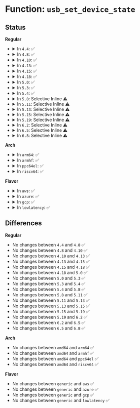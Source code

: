 # Function: <code>usb_set_device_state</code>

## Status
<b>Regular</b>
<ul>
<li>
<details>
<summary>In <code>4.4</code>: ✅</summary>

```c
void usb_set_device_state(struct usb_device *udev, enum usb_device_state new_state);
```

**Collision:** Unique Global

**Inline:** No

**Transformation:** False

**Instances:**

```
In drivers/usb/core/hub.c (ffffffff81604510)
Location: drivers/usb/core/hub.c:2007
Inline: False
Direct callers:
  - drivers/usb/core/hub.c:hub_port_disable
  - drivers/usb/core/hub.c:hub_port_reset
  - drivers/usb/core/hub.c:hub_port_reset
  - drivers/usb/core/hub.c:hub_port_init
  - drivers/usb/core/hub.c:usb_reset_and_verify_device
  - drivers/usb/core/hub.c:hub_activate
  - drivers/usb/core/hub.c:usb_disconnect
  - drivers/usb/core/hub.c:usb_new_device
  - drivers/usb/core/hub.c:usb_port_suspend
  - drivers/usb/core/hub.c:usb_port_resume
  - drivers/usb/core/hub.c:hub_port_connect
  - drivers/usb/core/hcd.c:usb_hc_died
  - drivers/usb/core/hcd.c:usb_hc_died
  - drivers/usb/core/hcd.c:usb_add_hcd
  - drivers/usb/core/hcd.c:hcd_bus_resume
  - drivers/usb/core/hcd.c:hcd_bus_suspend
  - drivers/usb/core/message.c:usb_disable_device
  - drivers/usb/core/message.c:usb_set_configuration
  - drivers/usb/core/message.c:usb_set_configuration
```
**Symbols:**

```
ffffffff81604510-ffffffff8160463d: usb_set_device_state (STB_GLOBAL)
```
</details>
</li>
<li>
<details>
<summary>In <code>4.8</code>: ✅</summary>

```c
void usb_set_device_state(struct usb_device *udev, enum usb_device_state new_state);
```

**Collision:** Unique Global

**Inline:** No

**Transformation:** False

**Instances:**

```
In drivers/usb/core/hub.c (ffffffff81664200)
Location: drivers/usb/core/hub.c:2004
Inline: False
Direct callers:
  - drivers/usb/core/hub.c:usb_reset_and_verify_device
  - drivers/usb/core/hub.c:hub_port_connect
  - drivers/usb/core/hub.c:hub_port_init
  - drivers/usb/core/hub.c:usb_port_resume
  - drivers/usb/core/hub.c:usb_port_suspend
  - drivers/usb/core/hub.c:hub_port_reset
  - drivers/usb/core/hub.c:hub_port_reset
  - drivers/usb/core/hub.c:usb_new_device
  - drivers/usb/core/hub.c:usb_disconnect
  - drivers/usb/core/hub.c:hub_activate
  - drivers/usb/core/hub.c:hub_port_disable
  - drivers/usb/core/hcd.c:usb_add_hcd
  - drivers/usb/core/hcd.c:usb_hc_died
  - drivers/usb/core/hcd.c:usb_hc_died
  - drivers/usb/core/hcd.c:hcd_bus_resume
  - drivers/usb/core/hcd.c:hcd_bus_suspend
  - drivers/usb/core/message.c:usb_set_configuration
  - drivers/usb/core/message.c:usb_set_configuration
  - drivers/usb/core/message.c:usb_disable_device
```
**Symbols:**

```
ffffffff81664200-ffffffff81664332: usb_set_device_state (STB_GLOBAL)
```
</details>
</li>
<li>
<details>
<summary>In <code>4.10</code>: ✅</summary>

```c
void usb_set_device_state(struct usb_device *udev, enum usb_device_state new_state);
```

**Collision:** Unique Global

**Inline:** No

**Transformation:** False

**Instances:**

```
In drivers/usb/core/hub.c (ffffffff81691dd0)
Location: drivers/usb/core/hub.c:1923
Inline: False
Direct callers:
  - drivers/usb/core/hub.c:usb_reset_and_verify_device
  - drivers/usb/core/hub.c:hub_port_connect
  - drivers/usb/core/hub.c:hub_port_init
  - drivers/usb/core/hub.c:hub_port_disable
  - drivers/usb/core/hub.c:usb_port_resume
  - drivers/usb/core/hub.c:usb_port_suspend
  - drivers/usb/core/hub.c:hub_port_reset
  - drivers/usb/core/hub.c:hub_port_reset
  - drivers/usb/core/hub.c:usb_new_device
  - drivers/usb/core/hub.c:usb_disconnect
  - drivers/usb/core/hub.c:hub_activate
  - drivers/usb/core/hcd.c:usb_add_hcd
  - drivers/usb/core/hcd.c:usb_hc_died
  - drivers/usb/core/hcd.c:usb_hc_died
  - drivers/usb/core/hcd.c:hcd_bus_resume
  - drivers/usb/core/hcd.c:hcd_bus_suspend
  - drivers/usb/core/message.c:usb_set_configuration
  - drivers/usb/core/message.c:usb_set_configuration
  - drivers/usb/core/message.c:usb_disable_device
```
**Symbols:**

```
ffffffff81691dd0-ffffffff81691f02: usb_set_device_state (STB_GLOBAL)
```
</details>
</li>
<li>
<details>
<summary>In <code>4.13</code>: ✅</summary>

```c
void usb_set_device_state(struct usb_device *udev, enum usb_device_state new_state);
```

**Collision:** Unique Global

**Inline:** No

**Transformation:** False

**Instances:**

```
In drivers/usb/core/hub.c (ffffffff816a7260)
Location: drivers/usb/core/hub.c:1945
Inline: False
Direct callers:
  - drivers/usb/core/hub.c:usb_reset_and_verify_device
  - drivers/usb/core/hub.c:hub_port_connect
  - drivers/usb/core/hub.c:hub_port_init
  - drivers/usb/core/hub.c:hub_port_disable
  - drivers/usb/core/hub.c:hub_port_disable
  - drivers/usb/core/hub.c:usb_port_resume
  - drivers/usb/core/hub.c:usb_port_suspend
  - drivers/usb/core/hub.c:hub_port_reset
  - drivers/usb/core/hub.c:hub_port_reset
  - drivers/usb/core/hub.c:usb_new_device
  - drivers/usb/core/hub.c:usb_disconnect
  - drivers/usb/core/hub.c:hub_activate
  - drivers/usb/core/hcd.c:usb_add_hcd
  - drivers/usb/core/hcd.c:usb_hc_died
  - drivers/usb/core/hcd.c:usb_hc_died
  - drivers/usb/core/hcd.c:hcd_bus_resume
  - drivers/usb/core/hcd.c:hcd_bus_suspend
  - drivers/usb/core/message.c:usb_set_configuration
  - drivers/usb/core/message.c:usb_set_configuration
  - drivers/usb/core/message.c:usb_disable_device
```
**Symbols:**

```
ffffffff816a7260-ffffffff816a73ba: usb_set_device_state (STB_GLOBAL)
```
</details>
</li>
<li>
<details>
<summary>In <code>4.15</code>: ✅</summary>

```c
void usb_set_device_state(struct usb_device *udev, enum usb_device_state new_state);
```

**Collision:** Unique Global

**Inline:** No

**Transformation:** False

**Instances:**

```
In drivers/usb/core/hub.c (ffffffff81712640)
Location: drivers/usb/core/hub.c:1945
Inline: False
Direct callers:
  - drivers/usb/core/hub.c:usb_reset_and_verify_device
  - drivers/usb/core/hub.c:hub_port_connect
  - drivers/usb/core/hub.c:hub_port_init
  - drivers/usb/core/hub.c:hub_port_disable
  - drivers/usb/core/hub.c:hub_port_disable
  - drivers/usb/core/hub.c:usb_port_resume
  - drivers/usb/core/hub.c:usb_port_suspend
  - drivers/usb/core/hub.c:hub_port_reset
  - drivers/usb/core/hub.c:hub_port_reset
  - drivers/usb/core/hub.c:usb_new_device
  - drivers/usb/core/hub.c:usb_disconnect
  - drivers/usb/core/hub.c:hub_activate
  - drivers/usb/core/hcd.c:usb_add_hcd
  - drivers/usb/core/hcd.c:usb_hc_died
  - drivers/usb/core/hcd.c:usb_hc_died
  - drivers/usb/core/hcd.c:hcd_bus_resume
  - drivers/usb/core/hcd.c:hcd_bus_suspend
  - drivers/usb/core/message.c:usb_set_configuration
  - drivers/usb/core/message.c:usb_set_configuration
  - drivers/usb/core/message.c:usb_disable_device
```
**Symbols:**

```
ffffffff81712640-ffffffff8171279a: usb_set_device_state (STB_GLOBAL)
```
</details>
</li>
<li>
<details>
<summary>In <code>4.18</code>: ✅</summary>

```c
void usb_set_device_state(struct usb_device *udev, enum usb_device_state new_state);
```

**Collision:** Unique Global

**Inline:** No

**Transformation:** False

**Instances:**

```
In drivers/usb/core/hub.c (ffffffff817512d0)
Location: drivers/usb/core/hub.c:1969
Inline: False
Direct callers:
  - drivers/usb/core/hub.c:usb_reset_and_verify_device
  - drivers/usb/core/hub.c:hub_port_connect
  - drivers/usb/core/hub.c:hub_port_init
  - drivers/usb/core/hub.c:hub_port_disable
  - drivers/usb/core/hub.c:hub_port_disable
  - drivers/usb/core/hub.c:usb_port_resume
  - drivers/usb/core/hub.c:usb_port_suspend
  - drivers/usb/core/hub.c:hub_port_reset
  - drivers/usb/core/hub.c:hub_port_reset
  - drivers/usb/core/hub.c:usb_new_device
  - drivers/usb/core/hub.c:usb_disconnect
  - drivers/usb/core/hub.c:hub_activate
  - drivers/usb/core/hcd.c:usb_add_hcd
  - drivers/usb/core/hcd.c:usb_hc_died
  - drivers/usb/core/hcd.c:usb_hc_died
  - drivers/usb/core/hcd.c:hcd_bus_resume
  - drivers/usb/core/hcd.c:hcd_bus_suspend
  - drivers/usb/core/message.c:usb_set_configuration
  - drivers/usb/core/message.c:usb_set_configuration
  - drivers/usb/core/message.c:usb_disable_device
```
**Symbols:**

```
ffffffff817512d0-ffffffff8175144e: usb_set_device_state (STB_GLOBAL)
```
</details>
</li>
<li>
<details>
<summary>In <code>5.0</code>: ✅</summary>

```c
void usb_set_device_state(struct usb_device *udev, enum usb_device_state new_state);
```

**Collision:** Unique Global

**Inline:** No

**Transformation:** False

**Instances:**

```
In drivers/usb/core/hub.c (ffffffff81775730)
Location: drivers/usb/core/hub.c:1980
Inline: False
Direct callers:
  - drivers/usb/core/hub.c:usb_reset_and_verify_device
  - drivers/usb/core/hub.c:hub_port_connect
  - drivers/usb/core/hub.c:hub_port_init
  - drivers/usb/core/hub.c:hub_port_disable
  - drivers/usb/core/hub.c:hub_port_disable
  - drivers/usb/core/hub.c:usb_port_resume
  - drivers/usb/core/hub.c:usb_port_suspend
  - drivers/usb/core/hub.c:hub_port_reset
  - drivers/usb/core/hub.c:hub_port_reset
  - drivers/usb/core/hub.c:usb_new_device
  - drivers/usb/core/hub.c:usb_disconnect
  - drivers/usb/core/hub.c:hub_activate
  - drivers/usb/core/hcd.c:usb_add_hcd
  - drivers/usb/core/hcd.c:usb_hc_died
  - drivers/usb/core/hcd.c:usb_hc_died
  - drivers/usb/core/hcd.c:hcd_bus_resume
  - drivers/usb/core/hcd.c:hcd_bus_suspend
  - drivers/usb/core/message.c:usb_set_configuration
  - drivers/usb/core/message.c:usb_set_configuration
  - drivers/usb/core/message.c:usb_disable_device
```
**Symbols:**

```
ffffffff81775730-ffffffff817758ae: usb_set_device_state (STB_GLOBAL)
```
</details>
</li>
<li>
<details>
<summary>In <code>5.3</code>: ✅</summary>

```c
void usb_set_device_state(struct usb_device *udev, enum usb_device_state new_state);
```

**Collision:** Unique Global

**Inline:** No

**Transformation:** False

**Instances:**

```
In drivers/usb/core/hub.c (ffffffff817b3830)
Location: drivers/usb/core/hub.c:2018
Inline: False
Direct callers:
  - drivers/usb/core/hub.c:usb_reset_and_verify_device
  - drivers/usb/core/hub.c:hub_port_connect
  - drivers/usb/core/hub.c:hub_port_init
  - drivers/usb/core/hub.c:hub_port_disable
  - drivers/usb/core/hub.c:hub_port_disable
  - drivers/usb/core/hub.c:usb_port_resume
  - drivers/usb/core/hub.c:usb_port_suspend
  - drivers/usb/core/hub.c:hub_port_reset
  - drivers/usb/core/hub.c:hub_port_reset
  - drivers/usb/core/hub.c:usb_new_device
  - drivers/usb/core/hub.c:usb_disconnect
  - drivers/usb/core/hub.c:hub_activate
  - drivers/usb/core/hcd.c:usb_add_hcd
  - drivers/usb/core/hcd.c:usb_hc_died
  - drivers/usb/core/hcd.c:usb_hc_died
  - drivers/usb/core/hcd.c:hcd_bus_resume
  - drivers/usb/core/hcd.c:hcd_bus_suspend
  - drivers/usb/core/message.c:usb_set_configuration
  - drivers/usb/core/message.c:usb_set_configuration
  - drivers/usb/core/message.c:usb_disable_device
```
**Symbols:**

```
ffffffff817b3830-ffffffff817b399b: usb_set_device_state (STB_GLOBAL)
```
</details>
</li>
<li>
<details>
<summary>In <code>5.4</code>: ✅</summary>

```c
void usb_set_device_state(struct usb_device *udev, enum usb_device_state new_state);
```

**Collision:** Unique Global

**Inline:** No

**Transformation:** False

**Instances:**

```
In drivers/usb/core/hub.c (ffffffff817e3f60)
Location: drivers/usb/core/hub.c:2029
Inline: False
Direct callers:
  - drivers/usb/core/hub.c:usb_reset_and_verify_device
  - drivers/usb/core/hub.c:hub_port_connect
  - drivers/usb/core/hub.c:hub_port_init
  - drivers/usb/core/hub.c:hub_port_disable
  - drivers/usb/core/hub.c:hub_port_disable
  - drivers/usb/core/hub.c:usb_port_resume
  - drivers/usb/core/hub.c:usb_port_suspend
  - drivers/usb/core/hub.c:hub_port_reset
  - drivers/usb/core/hub.c:hub_port_reset
  - drivers/usb/core/hub.c:usb_new_device
  - drivers/usb/core/hub.c:usb_disconnect
  - drivers/usb/core/hub.c:hub_activate
  - drivers/usb/core/hcd.c:usb_add_hcd
  - drivers/usb/core/hcd.c:usb_hc_died
  - drivers/usb/core/hcd.c:usb_hc_died
  - drivers/usb/core/hcd.c:hcd_bus_resume
  - drivers/usb/core/hcd.c:hcd_bus_suspend
  - drivers/usb/core/message.c:usb_set_configuration
  - drivers/usb/core/message.c:usb_set_configuration
  - drivers/usb/core/message.c:usb_disable_device
```
**Symbols:**

```
ffffffff817e3f60-ffffffff817e40cb: usb_set_device_state (STB_GLOBAL)
```
</details>
</li>
<li>
<details>
<summary>In <code>5.8</code>: Selective Inline ⚠️</summary>

```c
void usb_set_device_state(struct usb_device *udev, enum usb_device_state new_state);
```

**Collision:** Unique Global

**Inline:** Selective

**Transformation:** False

**Instances:**

```
In drivers/usb/core/hub.c (ffffffff818b4626)
Location: drivers/usb/core/hub.c:2036
Inline: True
Inline callers:
  - drivers/usb/core/hub.c:hub_port_disable
  - drivers/usb/core/hub.c:hub_port_reset
  - drivers/usb/core/hub.c:usb_new_device
  - drivers/usb/core/hub.c:usb_disconnect
  - drivers/usb/core/hub.c:hub_activate
Direct callers:
  - drivers/usb/core/hub.c:usb_reset_and_verify_device
  - drivers/usb/core/hub.c:hub_port_connect
  - drivers/usb/core/hub.c:hub_port_init
  - drivers/usb/core/hub.c:finish_port_resume
  - drivers/usb/core/hub.c:usb_port_suspend
  - drivers/usb/core/hub.c:hub_port_reset
  - drivers/usb/core/hcd.c:usb_hc_died
  - drivers/usb/core/hcd.c:usb_hc_died
  - drivers/usb/core/hcd.c:hcd_bus_resume
  - drivers/usb/core/hcd.c:hcd_bus_suspend
  - drivers/usb/core/hcd.c:register_root_hub
  - drivers/usb/core/message.c:usb_set_configuration
  - drivers/usb/core/message.c:usb_set_configuration
  - drivers/usb/core/message.c:usb_disable_device
```
**Symbols:**

```
ffffffff818b2940-ffffffff818b2aa8: usb_set_device_state (STB_GLOBAL)
```
</details>
</li>
<li>
<details>
<summary>In <code>5.11</code>: Selective Inline ⚠️</summary>

```c
void usb_set_device_state(struct usb_device *udev, enum usb_device_state new_state);
```

**Collision:** Unique Global

**Inline:** Selective

**Transformation:** False

**Instances:**

```
In drivers/usb/core/hub.c (ffffffff818c2f8d)
Location: drivers/usb/core/hub.c:2036
Inline: True
Inline callers:
  - drivers/usb/core/hub.c:hub_port_disable
  - drivers/usb/core/hub.c:hub_port_reset
  - drivers/usb/core/hub.c:usb_new_device
  - drivers/usb/core/hub.c:usb_disconnect
  - drivers/usb/core/hub.c:hub_activate
Direct callers:
  - drivers/usb/core/hub.c:usb_reset_and_verify_device
  - drivers/usb/core/hub.c:hub_port_connect
  - drivers/usb/core/hub.c:hub_port_init
  - drivers/usb/core/hub.c:finish_port_resume
  - drivers/usb/core/hub.c:usb_port_suspend
  - drivers/usb/core/hub.c:hub_port_reset
  - drivers/usb/core/hcd.c:usb_hc_died
  - drivers/usb/core/hcd.c:usb_hc_died
  - drivers/usb/core/hcd.c:hcd_bus_resume
  - drivers/usb/core/hcd.c:hcd_bus_suspend
  - drivers/usb/core/hcd.c:register_root_hub
  - drivers/usb/core/message.c:usb_set_configuration
  - drivers/usb/core/message.c:usb_set_configuration
  - drivers/usb/core/message.c:usb_disable_device
```
**Symbols:**

```
ffffffff818c12b0-ffffffff818c1418: usb_set_device_state (STB_GLOBAL)
```
</details>
</li>
<li>
<details>
<summary>In <code>5.13</code>: Selective Inline ⚠️</summary>

```c
void usb_set_device_state(struct usb_device *udev, enum usb_device_state new_state);
```

**Collision:** Unique Global

**Inline:** Selective

**Transformation:** False

**Instances:**

```
In drivers/usb/core/hub.c (ffffffff818a605d)
Location: drivers/usb/core/hub.c:2043
Inline: True
Inline callers:
  - drivers/usb/core/hub.c:hub_port_disable
  - drivers/usb/core/hub.c:hub_port_reset
  - drivers/usb/core/hub.c:usb_new_device
  - drivers/usb/core/hub.c:usb_disconnect
  - drivers/usb/core/hub.c:hub_activate
Direct callers:
  - drivers/usb/core/hub.c:usb_reset_and_verify_device
  - drivers/usb/core/hub.c:hub_port_connect
  - drivers/usb/core/hub.c:hub_port_init
  - drivers/usb/core/hub.c:finish_port_resume
  - drivers/usb/core/hub.c:usb_port_suspend
  - drivers/usb/core/hub.c:hub_port_reset
  - drivers/usb/core/hcd.c:usb_hc_died
  - drivers/usb/core/hcd.c:usb_hc_died
  - drivers/usb/core/hcd.c:hcd_bus_resume
  - drivers/usb/core/hcd.c:hcd_bus_suspend
  - drivers/usb/core/hcd.c:register_root_hub
  - drivers/usb/core/message.c:usb_set_configuration
  - drivers/usb/core/message.c:usb_set_configuration
  - drivers/usb/core/message.c:usb_disable_device
```
**Symbols:**

```
ffffffff818a4590-ffffffff818a46f9: usb_set_device_state (STB_GLOBAL)
```
</details>
</li>
<li>
<details>
<summary>In <code>5.15</code>: Selective Inline ⚠️</summary>

```c
void usb_set_device_state(struct usb_device *udev, enum usb_device_state new_state);
```

**Collision:** Unique Global

**Inline:** Selective

**Transformation:** False

**Instances:**

```
In drivers/usb/core/hub.c (ffffffff8193aebd)
Location: drivers/usb/core/hub.c:2046
Inline: True
Inline callers:
  - drivers/usb/core/hub.c:hub_port_disable
  - drivers/usb/core/hub.c:hub_port_reset
  - drivers/usb/core/hub.c:usb_new_device
  - drivers/usb/core/hub.c:usb_disconnect
  - drivers/usb/core/hub.c:hub_activate
Direct callers:
  - drivers/usb/core/hub.c:usb_reset_and_verify_device
  - drivers/usb/core/hub.c:hub_port_connect
  - drivers/usb/core/hub.c:hub_port_init
  - drivers/usb/core/hub.c:finish_port_resume
  - drivers/usb/core/hub.c:usb_port_suspend
  - drivers/usb/core/hub.c:hub_port_reset
  - drivers/usb/core/hcd.c:usb_hc_died
  - drivers/usb/core/hcd.c:usb_hc_died
  - drivers/usb/core/hcd.c:hcd_bus_resume
  - drivers/usb/core/hcd.c:hcd_bus_suspend
  - drivers/usb/core/hcd.c:register_root_hub
  - drivers/usb/core/message.c:usb_set_configuration
  - drivers/usb/core/message.c:usb_set_configuration
  - drivers/usb/core/message.c:usb_disable_device
```
**Symbols:**

```
ffffffff81939240-ffffffff819393a9: usb_set_device_state (STB_GLOBAL)
```
</details>
</li>
<li>
<details>
<summary>In <code>5.19</code>: Selective Inline ⚠️</summary>

```c
void usb_set_device_state(struct usb_device *udev, enum usb_device_state new_state);
```

**Collision:** Unique Global

**Inline:** Selective

**Transformation:** False

**Instances:**

```
In drivers/usb/core/hub.c (ffffffff81a92abd)
Location: drivers/usb/core/hub.c:2046
Inline: True
Inline callers:
  - drivers/usb/core/hub.c:hub_port_disable
  - drivers/usb/core/hub.c:hub_port_reset
  - drivers/usb/core/hub.c:usb_new_device
  - drivers/usb/core/hub.c:usb_disconnect
  - drivers/usb/core/hub.c:hub_activate
Direct callers:
  - drivers/usb/core/hub.c:usb_reset_and_verify_device
  - drivers/usb/core/hub.c:hub_port_connect
  - drivers/usb/core/hub.c:hub_port_init
  - drivers/usb/core/hub.c:finish_port_resume
  - drivers/usb/core/hub.c:usb_port_suspend
  - drivers/usb/core/hub.c:hub_port_reset
  - drivers/usb/core/hcd.c:usb_hc_died
  - drivers/usb/core/hcd.c:usb_hc_died
  - drivers/usb/core/hcd.c:hcd_bus_resume
  - drivers/usb/core/hcd.c:hcd_bus_suspend
  - drivers/usb/core/hcd.c:register_root_hub
  - drivers/usb/core/message.c:usb_set_configuration
  - drivers/usb/core/message.c:usb_set_configuration
  - drivers/usb/core/message.c:usb_disable_device
```
**Symbols:**

```
ffffffff81a90cd0-ffffffff81a90e6a: usb_set_device_state (STB_GLOBAL)
```
</details>
</li>
<li>
<details>
<summary>In <code>6.2</code>: Selective Inline ⚠️</summary>

```c
void usb_set_device_state(struct usb_device *udev, enum usb_device_state new_state);
```

**Collision:** Unique Global

**Inline:** Selective

**Transformation:** False

**Instances:**

```
In drivers/usb/core/hub.c (ffffffff81c14c76)
Location: drivers/usb/core/hub.c:2056
Inline: True
Inline callers:
  - drivers/usb/core/hub.c:hub_port_disable
  - drivers/usb/core/hub.c:hub_port_reset
  - drivers/usb/core/hub.c:usb_new_device
  - drivers/usb/core/hub.c:usb_disconnect
  - drivers/usb/core/hub.c:hub_activate
Direct callers:
  - drivers/usb/core/hub.c:usb_reset_and_verify_device
  - drivers/usb/core/hub.c:hub_port_connect
  - drivers/usb/core/hub.c:hub_port_init
  - drivers/usb/core/hub.c:finish_port_resume
  - drivers/usb/core/hub.c:usb_port_suspend
  - drivers/usb/core/hub.c:hub_port_reset
  - drivers/usb/core/hcd.c:usb_hc_died
  - drivers/usb/core/hcd.c:usb_hc_died
  - drivers/usb/core/hcd.c:hcd_bus_resume
  - drivers/usb/core/hcd.c:hcd_bus_suspend
  - drivers/usb/core/hcd.c:register_root_hub
  - drivers/usb/core/message.c:usb_set_configuration
  - drivers/usb/core/message.c:usb_set_configuration
  - drivers/usb/core/message.c:usb_disable_device
```
**Symbols:**

```
ffffffff81c12cc0-ffffffff81c12e5a: usb_set_device_state (STB_GLOBAL)
```
</details>
</li>
<li>
<details>
<summary>In <code>6.5</code>: Selective Inline ⚠️</summary>

```c
void usb_set_device_state(struct usb_device *udev, enum usb_device_state new_state);
```

**Collision:** Unique Global

**Inline:** Selective

**Transformation:** False

**Instances:**

```
In drivers/usb/core/hub.c (ffffffff81c7ba76)
Location: drivers/usb/core/hub.c:2070
Inline: True
Inline callers:
  - drivers/usb/core/hub.c:hub_port_disable
  - drivers/usb/core/hub.c:hub_port_reset
  - drivers/usb/core/hub.c:usb_new_device
  - drivers/usb/core/hub.c:usb_disconnect
  - drivers/usb/core/hub.c:hub_activate
Direct callers:
  - drivers/usb/core/hub.c:usb_reset_and_verify_device
  - drivers/usb/core/hub.c:hub_port_connect
  - drivers/usb/core/hub.c:hub_port_init
  - drivers/usb/core/hub.c:finish_port_resume
  - drivers/usb/core/hub.c:usb_port_suspend
  - drivers/usb/core/hub.c:hub_port_reset
  - drivers/usb/core/hcd.c:usb_hc_died
  - drivers/usb/core/hcd.c:usb_hc_died
  - drivers/usb/core/hcd.c:hcd_bus_resume
  - drivers/usb/core/hcd.c:hcd_bus_suspend
  - drivers/usb/core/hcd.c:register_root_hub
  - drivers/usb/core/message.c:usb_set_configuration
  - drivers/usb/core/message.c:usb_set_configuration
  - drivers/usb/core/message.c:usb_disable_device
```
**Symbols:**

```
ffffffff81c79c90-ffffffff81c79e00: usb_set_device_state (STB_GLOBAL)
```
</details>
</li>
<li>
<details>
<summary>In <code>6.8</code>: Selective Inline ⚠️</summary>

```c
void usb_set_device_state(struct usb_device *udev, enum usb_device_state new_state);
```

**Collision:** Unique Global

**Inline:** Selective

**Transformation:** False

**Instances:**

```
In drivers/usb/core/hub.c (ffffffff81d306c6)
Location: drivers/usb/core/hub.c:2108
Inline: True
Inline callers:
  - drivers/usb/core/hub.c:hub_port_disable
  - drivers/usb/core/hub.c:hub_port_reset
  - drivers/usb/core/hub.c:usb_new_device
  - drivers/usb/core/hub.c:usb_disconnect
  - drivers/usb/core/hub.c:hub_activate
Direct callers:
  - drivers/usb/core/hub.c:usb_reset_and_verify_device
  - drivers/usb/core/hub.c:hub_port_connect
  - drivers/usb/core/hub.c:hub_port_init
  - drivers/usb/core/hub.c:finish_port_resume
  - drivers/usb/core/hub.c:usb_port_suspend
  - drivers/usb/core/hub.c:hub_port_reset
  - drivers/usb/core/hcd.c:usb_hc_died
  - drivers/usb/core/hcd.c:usb_hc_died
  - drivers/usb/core/hcd.c:hcd_bus_resume
  - drivers/usb/core/hcd.c:hcd_bus_suspend
  - drivers/usb/core/hcd.c:register_root_hub
  - drivers/usb/core/message.c:usb_set_configuration
  - drivers/usb/core/message.c:usb_set_configuration
  - drivers/usb/core/message.c:usb_disable_device
```
**Symbols:**

```
ffffffff81d2e690-ffffffff81d2e800: usb_set_device_state (STB_GLOBAL)
```
</details>
</li>
</ul>
<b>Arch</b>
<ul>
<li>
<details>
<summary>In <code>arm64</code>: ✅</summary>

```c
void usb_set_device_state(struct usb_device *udev, enum usb_device_state new_state);
```

**Collision:** Unique Global

**Inline:** No

**Transformation:** False

**Instances:**

```
In drivers/usb/core/hub.c (ffff800010a13b90)
Location: drivers/usb/core/hub.c:2029
Inline: False
Direct callers:
  - drivers/usb/core/hub.c:usb_reset_and_verify_device
  - drivers/usb/core/hub.c:hub_port_connect
  - drivers/usb/core/hub.c:hub_port_init
  - drivers/usb/core/hub.c:hub_port_disable
  - drivers/usb/core/hub.c:hub_port_disable
  - drivers/usb/core/hub.c:usb_port_resume
  - drivers/usb/core/hub.c:usb_port_suspend
  - drivers/usb/core/hub.c:hub_port_reset
  - drivers/usb/core/hub.c:hub_port_reset
  - drivers/usb/core/hub.c:usb_new_device
  - drivers/usb/core/hub.c:usb_disconnect
  - drivers/usb/core/hub.c:hub_activate
  - drivers/usb/core/hcd.c:usb_add_hcd
  - drivers/usb/core/hcd.c:usb_hc_died
  - drivers/usb/core/hcd.c:usb_hc_died
  - drivers/usb/core/hcd.c:hcd_bus_resume
  - drivers/usb/core/hcd.c:hcd_bus_suspend
  - drivers/usb/core/message.c:usb_set_configuration
  - drivers/usb/core/message.c:usb_set_configuration
  - drivers/usb/core/message.c:usb_disable_device
```
**Symbols:**

```
ffff800010a13b90-ffff800010a13d24: usb_set_device_state (STB_GLOBAL)
```
</details>
</li>
<li>
<details>
<summary>In <code>armhf</code>: ✅</summary>

```c
void usb_set_device_state(struct usb_device *udev, enum usb_device_state new_state);
```

**Collision:** Unique Global

**Inline:** No

**Transformation:** False

**Instances:**

```
In drivers/usb/core/hub.c (c0aeaca8)
Location: drivers/usb/core/hub.c:2029
Inline: False
Direct callers:
  - drivers/usb/core/hub.c:usb_reset_and_verify_device
  - drivers/usb/core/hub.c:hub_port_connect
  - drivers/usb/core/hub.c:hub_port_init
  - drivers/usb/core/hub.c:hub_port_disable
  - drivers/usb/core/hub.c:hub_port_disable
  - drivers/usb/core/hub.c:usb_port_resume
  - drivers/usb/core/hub.c:usb_port_suspend
  - drivers/usb/core/hub.c:hub_port_reset
  - drivers/usb/core/hub.c:hub_port_reset
  - drivers/usb/core/hub.c:usb_new_device
  - drivers/usb/core/hub.c:usb_disconnect
  - drivers/usb/core/hub.c:hub_activate
  - drivers/usb/core/hcd.c:usb_add_hcd
  - drivers/usb/core/hcd.c:usb_hc_died
  - drivers/usb/core/hcd.c:usb_hc_died
  - drivers/usb/core/hcd.c:hcd_bus_resume
  - drivers/usb/core/hcd.c:hcd_bus_suspend
  - drivers/usb/core/message.c:usb_set_configuration
  - drivers/usb/core/message.c:usb_set_configuration
  - drivers/usb/core/message.c:usb_disable_device
```
**Symbols:**

```
c0aeaca8-c0aeae34: usb_set_device_state (STB_GLOBAL)
```
</details>
</li>
<li>
<details>
<summary>In <code>ppc64el</code>: ✅</summary>

```c
void usb_set_device_state(struct usb_device *udev, enum usb_device_state new_state);
```

**Collision:** Unique Global

**Inline:** No

**Transformation:** False

**Instances:**

```
In drivers/usb/core/hub.c (c000000000aca420)
Location: drivers/usb/core/hub.c:2029
Inline: False
Direct callers:
  - drivers/usb/core/hub.c:usb_reset_and_verify_device
  - drivers/usb/core/hub.c:hub_port_connect
  - drivers/usb/core/hub.c:hub_port_init
  - drivers/usb/core/hub.c:hub_port_disable
  - drivers/usb/core/hub.c:hub_port_disable
  - drivers/usb/core/hub.c:usb_port_resume
  - drivers/usb/core/hub.c:usb_port_suspend
  - drivers/usb/core/hub.c:hub_port_reset
  - drivers/usb/core/hub.c:hub_port_reset
  - drivers/usb/core/hub.c:usb_new_device
  - drivers/usb/core/hub.c:usb_disconnect
  - drivers/usb/core/hub.c:hub_activate
  - drivers/usb/core/hcd.c:usb_add_hcd
  - drivers/usb/core/hcd.c:usb_hc_died
  - drivers/usb/core/hcd.c:usb_hc_died
  - drivers/usb/core/hcd.c:hcd_bus_resume
  - drivers/usb/core/hcd.c:hcd_bus_suspend
  - drivers/usb/core/message.c:usb_set_configuration
  - drivers/usb/core/message.c:usb_set_configuration
  - drivers/usb/core/message.c:usb_disable_device
```
**Symbols:**

```
c000000000aca420-c000000000aca658: usb_set_device_state (STB_GLOBAL)
```
</details>
</li>
<li>
<details>
<summary>In <code>riscv64</code>: ✅</summary>

```c
void usb_set_device_state(struct usb_device *udev, enum usb_device_state new_state);
```

**Collision:** Unique Global

**Inline:** No

**Transformation:** False

**Instances:**

```
In drivers/usb/core/hub.c (ffffffe000637964)
Location: drivers/usb/core/hub.c:2029
Inline: False
Direct callers:
  - drivers/usb/core/hub.c:usb_reset_and_verify_device
  - drivers/usb/core/hub.c:hub_port_connect
  - drivers/usb/core/hub.c:hub_port_init
  - drivers/usb/core/hub.c:hub_port_disable
  - drivers/usb/core/hub.c:hub_port_disable
  - drivers/usb/core/hub.c:usb_port_resume
  - drivers/usb/core/hub.c:usb_port_suspend
  - drivers/usb/core/hub.c:hub_port_reset
  - drivers/usb/core/hub.c:hub_port_reset
  - drivers/usb/core/hub.c:usb_new_device
  - drivers/usb/core/hub.c:usb_disconnect
  - drivers/usb/core/hub.c:hub_activate
  - drivers/usb/core/hcd.c:usb_add_hcd
  - drivers/usb/core/hcd.c:usb_hc_died
  - drivers/usb/core/hcd.c:usb_hc_died
  - drivers/usb/core/hcd.c:hcd_bus_resume
  - drivers/usb/core/hcd.c:hcd_bus_suspend
  - drivers/usb/core/message.c:usb_set_configuration
  - drivers/usb/core/message.c:usb_set_configuration
  - drivers/usb/core/message.c:usb_disable_device
```
**Symbols:**

```
ffffffe000637964-ffffffe000637ab8: usb_set_device_state (STB_GLOBAL)
```
</details>
</li>
</ul>
<b>Flavor</b>
<ul>
<li>
<details>
<summary>In <code>aws</code>: ✅</summary>

```c
void usb_set_device_state(struct usb_device *udev, enum usb_device_state new_state);
```

**Collision:** Unique Global

**Inline:** No

**Transformation:** False

**Instances:**

```
In drivers/usb/core/hub.c (ffffffff8179c340)
Location: drivers/usb/core/hub.c:2029
Inline: False
Direct callers:
  - drivers/usb/core/hub.c:usb_reset_and_verify_device
  - drivers/usb/core/hub.c:hub_port_connect
  - drivers/usb/core/hub.c:hub_port_init
  - drivers/usb/core/hub.c:hub_port_disable
  - drivers/usb/core/hub.c:hub_port_disable
  - drivers/usb/core/hub.c:usb_port_resume
  - drivers/usb/core/hub.c:usb_port_suspend
  - drivers/usb/core/hub.c:hub_port_reset
  - drivers/usb/core/hub.c:hub_port_reset
  - drivers/usb/core/hub.c:usb_new_device
  - drivers/usb/core/hub.c:usb_disconnect
  - drivers/usb/core/hub.c:hub_activate
  - drivers/usb/core/hcd.c:usb_add_hcd
  - drivers/usb/core/hcd.c:usb_hc_died
  - drivers/usb/core/hcd.c:usb_hc_died
  - drivers/usb/core/hcd.c:hcd_bus_resume
  - drivers/usb/core/hcd.c:hcd_bus_suspend
  - drivers/usb/core/message.c:usb_set_configuration
  - drivers/usb/core/message.c:usb_set_configuration
  - drivers/usb/core/message.c:usb_disable_device
```
**Symbols:**

```
ffffffff8179c340-ffffffff8179c4ab: usb_set_device_state (STB_GLOBAL)
```
</details>
</li>
<li>
<details>
<summary>In <code>azure</code>: ✅</summary>

```c
void usb_set_device_state(struct usb_device *udev, enum usb_device_state new_state);
```

**Collision:** Unique Global

**Inline:** No

**Transformation:** False

**Instances:**

```
In drivers/usb/core/hub.c (ffffffff8178dfd0)
Location: drivers/usb/core/hub.c:2029
Inline: False
Direct callers:
  - drivers/usb/core/hub.c:usb_reset_and_verify_device
  - drivers/usb/core/hub.c:hub_port_connect
  - drivers/usb/core/hub.c:hub_port_init
  - drivers/usb/core/hub.c:hub_port_disable
  - drivers/usb/core/hub.c:hub_port_disable
  - drivers/usb/core/hub.c:usb_port_resume
  - drivers/usb/core/hub.c:usb_port_suspend
  - drivers/usb/core/hub.c:hub_port_reset
  - drivers/usb/core/hub.c:hub_port_reset
  - drivers/usb/core/hub.c:usb_new_device
  - drivers/usb/core/hub.c:usb_disconnect
  - drivers/usb/core/hub.c:hub_activate
  - drivers/usb/core/hcd.c:usb_add_hcd
  - drivers/usb/core/hcd.c:usb_hc_died
  - drivers/usb/core/hcd.c:usb_hc_died
  - drivers/usb/core/hcd.c:hcd_bus_resume
  - drivers/usb/core/hcd.c:hcd_bus_suspend
  - drivers/usb/core/message.c:usb_set_configuration
  - drivers/usb/core/message.c:usb_set_configuration
  - drivers/usb/core/message.c:usb_disable_device
```
**Symbols:**

```
ffffffff8178dfd0-ffffffff8178e13b: usb_set_device_state (STB_GLOBAL)
```
</details>
</li>
<li>
<details>
<summary>In <code>gcp</code>: ✅</summary>

```c
void usb_set_device_state(struct usb_device *udev, enum usb_device_state new_state);
```

**Collision:** Unique Global

**Inline:** No

**Transformation:** False

**Instances:**

```
In drivers/usb/core/hub.c (ffffffff817d8de0)
Location: drivers/usb/core/hub.c:2029
Inline: False
Direct callers:
  - drivers/usb/core/hub.c:usb_reset_and_verify_device
  - drivers/usb/core/hub.c:hub_port_connect
  - drivers/usb/core/hub.c:hub_port_init
  - drivers/usb/core/hub.c:hub_port_disable
  - drivers/usb/core/hub.c:hub_port_disable
  - drivers/usb/core/hub.c:usb_port_resume
  - drivers/usb/core/hub.c:usb_port_suspend
  - drivers/usb/core/hub.c:hub_port_reset
  - drivers/usb/core/hub.c:hub_port_reset
  - drivers/usb/core/hub.c:usb_new_device
  - drivers/usb/core/hub.c:usb_disconnect
  - drivers/usb/core/hub.c:hub_activate
  - drivers/usb/core/hcd.c:usb_add_hcd
  - drivers/usb/core/hcd.c:usb_hc_died
  - drivers/usb/core/hcd.c:usb_hc_died
  - drivers/usb/core/hcd.c:hcd_bus_resume
  - drivers/usb/core/hcd.c:hcd_bus_suspend
  - drivers/usb/core/message.c:usb_set_configuration
  - drivers/usb/core/message.c:usb_set_configuration
  - drivers/usb/core/message.c:usb_disable_device
```
**Symbols:**

```
ffffffff817d8de0-ffffffff817d8f4b: usb_set_device_state (STB_GLOBAL)
```
</details>
</li>
<li>
<details>
<summary>In <code>lowlatency</code>: ✅</summary>

```c
void usb_set_device_state(struct usb_device *udev, enum usb_device_state new_state);
```

**Collision:** Unique Global

**Inline:** No

**Transformation:** False

**Instances:**

```
In drivers/usb/core/hub.c (ffffffff817f3150)
Location: drivers/usb/core/hub.c:2029
Inline: False
Direct callers:
  - drivers/usb/core/hub.c:usb_reset_and_verify_device
  - drivers/usb/core/hub.c:hub_port_connect
  - drivers/usb/core/hub.c:hub_port_init
  - drivers/usb/core/hub.c:hub_port_disable
  - drivers/usb/core/hub.c:hub_port_disable
  - drivers/usb/core/hub.c:usb_port_resume
  - drivers/usb/core/hub.c:usb_port_suspend
  - drivers/usb/core/hub.c:hub_port_reset
  - drivers/usb/core/hub.c:hub_port_reset
  - drivers/usb/core/hub.c:usb_new_device
  - drivers/usb/core/hub.c:usb_disconnect
  - drivers/usb/core/hub.c:hub_activate
  - drivers/usb/core/hcd.c:usb_add_hcd
  - drivers/usb/core/hcd.c:usb_hc_died
  - drivers/usb/core/hcd.c:usb_hc_died
  - drivers/usb/core/hcd.c:hcd_bus_resume
  - drivers/usb/core/hcd.c:hcd_bus_suspend
  - drivers/usb/core/message.c:usb_set_configuration
  - drivers/usb/core/message.c:usb_set_configuration
  - drivers/usb/core/message.c:usb_disable_device
```
**Symbols:**

```
ffffffff817f3150-ffffffff817f32bb: usb_set_device_state (STB_GLOBAL)
```
</details>
</li>
</ul>

## Differences
<b>Regular</b>
<ul>
<li>
No changes between <code>4.4</code> and <code>4.8</code> ✅
</li>
<li>
No changes between <code>4.8</code> and <code>4.10</code> ✅
</li>
<li>
No changes between <code>4.10</code> and <code>4.13</code> ✅
</li>
<li>
No changes between <code>4.13</code> and <code>4.15</code> ✅
</li>
<li>
No changes between <code>4.15</code> and <code>4.18</code> ✅
</li>
<li>
No changes between <code>4.18</code> and <code>5.0</code> ✅
</li>
<li>
No changes between <code>5.0</code> and <code>5.3</code> ✅
</li>
<li>
No changes between <code>5.3</code> and <code>5.4</code> ✅
</li>
<li>
No changes between <code>5.4</code> and <code>5.8</code> ✅
</li>
<li>
No changes between <code>5.8</code> and <code>5.11</code> ✅
</li>
<li>
No changes between <code>5.11</code> and <code>5.13</code> ✅
</li>
<li>
No changes between <code>5.13</code> and <code>5.15</code> ✅
</li>
<li>
No changes between <code>5.15</code> and <code>5.19</code> ✅
</li>
<li>
No changes between <code>5.19</code> and <code>6.2</code> ✅
</li>
<li>
No changes between <code>6.2</code> and <code>6.5</code> ✅
</li>
<li>
No changes between <code>6.5</code> and <code>6.8</code> ✅
</li>
</ul>
<b>Arch</b>
<ul>
<li>
No changes between <code>amd64</code> and <code>arm64</code> ✅
</li>
<li>
No changes between <code>amd64</code> and <code>armhf</code> ✅
</li>
<li>
No changes between <code>amd64</code> and <code>ppc64el</code> ✅
</li>
<li>
No changes between <code>amd64</code> and <code>riscv64</code> ✅
</li>
</ul>
<b>Flavor</b>
<ul>
<li>
No changes between <code>generic</code> and <code>aws</code> ✅
</li>
<li>
No changes between <code>generic</code> and <code>azure</code> ✅
</li>
<li>
No changes between <code>generic</code> and <code>gcp</code> ✅
</li>
<li>
No changes between <code>generic</code> and <code>lowlatency</code> ✅
</li>
</ul>
